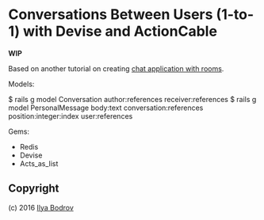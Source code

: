 # Conversations Between Users (1-to-1) with Devise and ActionCable

**WIP**

Based on another tutorial on creating [chat application with rooms](https://github.com/bodrovis-learning/actioncable_devise_demo).

Models:

$ rails g model Conversation author:references receiver:references
$ rails g model PersonalMessage body:text conversation:references position:integer:index user:references

Gems:

* Redis
* Devise
* Acts_as_list

## Copyright

(c) 2016 [Ilya Bodrov](http://ilyabodrov.me)